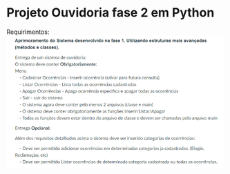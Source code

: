 # Projeto Ouvidoria fase 2 em Python

Requirimentos:
<img src="imagens/Ouvidoriav2-python.png" align="center">